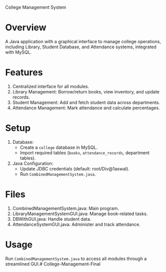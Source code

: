 College Management System

# Overview  
A Java application with a graphical interface to manage college operations, including Library, Student Database, and Attendance systems, integrated with MySQL.

# Features  
1. Centralized interface for all modules.  
2. Library Management: Borrow/return books, view inventory, and update records.  
3. Student Management: Add and fetch student data across departments.  
4. Attendance Management: Mark attendance and calculate percentages.

# Setup  
1. Database:  
   - Create a `college` database in MySQL.  
   - Import required tables (`books`, `attendance_records`, department tables).  
2. Java Configuration:  
   - Update JDBC credentials (default: root/Div@1aswal).  
   - Run `CombinedManagementSystem.java`.

# Files  
1. CombinedManagementSystem.java: Main program.  
2. LibraryManagementSystemGUI.java: Manage book-related tasks.  
3. DBWithGUI.java: Handle student data.  
4. AttendanceSystemGUI.java: Administer and track attendance.

# Usage  
Run `CombinedManagementSystem.java` to access all modules through a streamlined GUI.# College-Management-Final